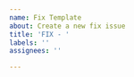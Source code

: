 ```yaml
---
name: Fix Template
about: Create a new fix issue
title: 'FIX - '
labels: ''
assignees: ''

---
```



